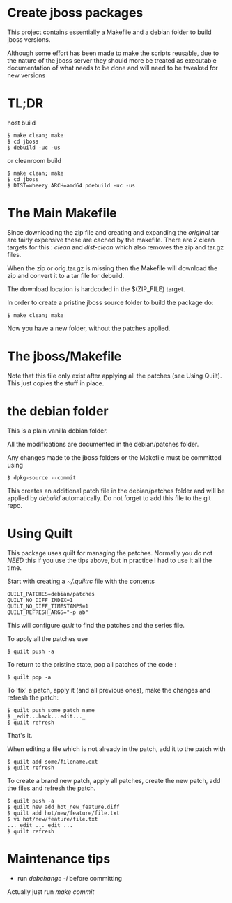 # Create jboss packages

This project contains essentially a Makefile and a debian folder to
build jboss versions.

Although some effort has been made to make the scripts reusable, due
to the nature of the jboss server they should more be treated as
executable documentation of what needs to be done and will need to be
tweaked for new versions

# TL;DR

host build

    $ make clean; make
    $ cd jboss
    $ debuild -uc -us

or cleanroom build

    $ make clean; make
    $ cd jboss
    $ DIST=wheezy ARCH=amd64 pdebuild -uc -us




# The Main Makefile

Since downloading the zip file and creating and expanding the
*original* tar are fairly expensive these are cached by the
makefile. There are 2 clean targets for this : *clean* and
*dist-clean* which also removes the zip and tar.gz files.

When the zip or orig.tar.gz is missing then the Makefile will download
the zip and convert it to a tar file for debuild.

The download location is hardcoded in the $(ZIP_FILE) target.

In order to create a pristine jboss source folder to build the package
do:

    $ make clean; make

Now you have a new folder, without the patches applied.

# The jboss/Makefile

Note that this file only exist after applying all the patches (see
Using Quilt).  This just copies the stuff in place.

# the debian folder

This is a plain vanilla debian folder.

All the modifications are documented in the debian/patches folder.

Any changes made to the jboss folders or the Makefile must be
committed using

    $ dpkg-source --commit

This creates an additional patch file in the debian/patches folder and
will be applied by *debuild* automatically. Do not forget to add this
file to the git repo.

# Using Quilt

This package uses quilt for managing the patches. Normally you do not
*NEED* this if you use the tips above, but in practice I had to use it
all the time.

Start with creating a *~/.quiltrc* file with the contents

    QUILT_PATCHES=debian/patches
    QUILT_NO_DIFF_INDEX=1
    QUILT_NO_DIFF_TIMESTAMPS=1
    QUILT_REFRESH_ARGS="-p ab"

This will configure *quilt* to find the patches and the series file.

To apply all the patches use

    $ quilt push -a

To return to the pristine state, pop all patches of the code :

    $ quilt pop -a

To 'fix' a patch, apply it (and all previous ones), make the changes
and refresh the patch:

    $ quilt push some_patch_name
    $ _edit...hack...edit..._
    $ quilt refresh

That's it.

When editing a file which is not already in the patch, add it to the patch with

    $ quilt add some/filename.ext
    $ quilt refresh

To create a brand new patch, apply all patches, create the new patch,
add the files and refresh the patch.

    $ quilt push -a
    $ quilt new add_hot_new_feature.diff
    $ quilt add hot/new/feature/file.txt
    $ vi hot/new/feature/file.txt
    ... edit ... edit ...
    $ quilt refresh

# Maintenance tips

- run *debchange -i* before committing

Actually just run *make commit*
